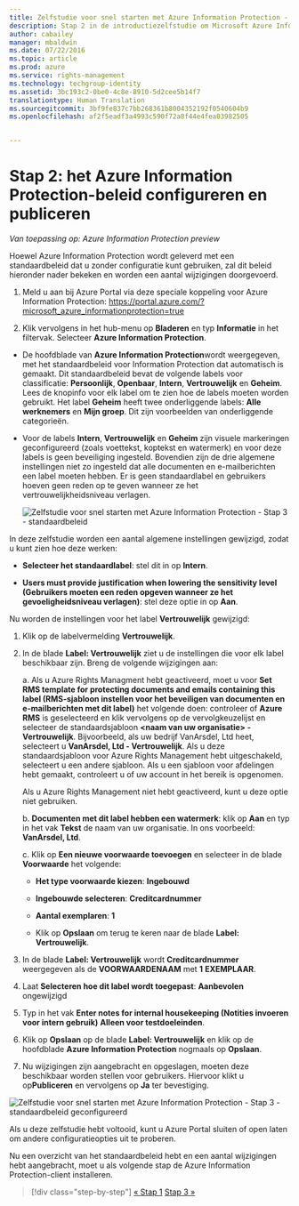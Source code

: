 ```yaml
---
title: Zelfstudie voor snel starten met Azure Information Protection - Stap 2 | Azure Rights Management
description: Stap 2 in de introductiezelfstudie om Microsoft Azure Information Protection snel uit te proberen voor uw organisatie, met slechts vier stappen die minder dan vijftien minuten duren.
author: cabailey
manager: mbaldwin
ms.date: 07/22/2016
ms.topic: article
ms.prod: azure
ms.service: rights-management
ms.technology: techgroup-identity
ms.assetid: 3bc193c2-0be0-4c8e-8910-5d2cee5b14f7
translationtype: Human Translation
ms.sourcegitcommit: 3bf9fe837c7bb268361b8004352192f0540604b9
ms.openlocfilehash: af2f5eadf3a4993c590f72a8f44e4fea03982505


---
```


# Stap 2: het Azure Information Protection-beleid configureren en publiceren

*Van toepassing op: Azure Information Protection preview*

Hoewel Azure Information Protection wordt geleverd met een standaardbeleid dat u zonder configuratie kunt gebruiken, zal dit beleid hieronder nader bekeken en worden een aantal wijzigingen doorgevoerd.

1. Meld u aan bij Azure Portal via deze speciale koppeling voor Azure Information Protection: https://portal.azure.com/?microsoft_azure_informationprotection=true
 
2. Klik vervolgens in het hub-menu op **Bladeren** en typ **Informatie** in het filtervak. Selecteer **Azure Information Protection**.

- De hoofdblade van **Azure Information Protection**wordt weergegeven, met het standaardbeleid voor Information Protection dat automatisch is gemaakt. Dit standaardbeleid bevat de volgende labels voor classificatie: **Persoonlijk**, **Openbaar**, **Intern**, **Vertrouwelijk** en **Geheim**. Lees de knopinfo voor elk label om te zien hoe de labels moeten worden gebruikt. Het label **Geheim** heeft twee onderliggende labels: **Alle werknemers** en **Mijn groep**. Dit zijn voorbeelden van onderliggende categorieën.

- Voor de labels **Intern**, **Vertrouwelijk** en **Geheim** zijn visuele markeringen geconfigureerd (zoals voettekst, koptekst en watermerk) en voor deze labels is geen beveiliging ingesteld. Bovendien zijn de drie algemene instellingen niet zo ingesteld dat alle documenten en e-mailberichten een label moeten hebben. Er is geen standaardlabel en gebruikers hoeven geen reden op te geven wanneer ze het vertrouwelijkheidsniveau verlagen.

    ![Zelfstudie voor snel starten met Azure Information Protection - Stap 3 - standaardbeleid](../media/info-protect-policy.png)

In deze zelfstudie worden een aantal algemene instellingen gewijzigd, zodat u kunt zien hoe deze werken:

-  **Selecteer het standaardlabel**: stel dit in op **Intern**.

- **Users must provide justification when lowering the sensitivity level (Gebruikers moeten een reden opgeven wanneer ze het gevoeligheidsniveau verlagen)**: stel deze optie in op **Aan**.

Nu worden de instellingen voor het label **Vertrouwelijk** gewijzigd:

1. Klik op de labelvermelding **Vertrouwelijk**.

2. In de blade **Label: Vertrouwelijk** ziet u de instellingen die voor elk label beschikbaar zijn. Breng de volgende wijzigingen aan:

    a. Als u Azure Rights Managment hebt geactiveerd, moet u voor **Set RMS template for protecting documents and emails containing this label (RMS-sjabloon instellen voor het beveiligen van documenten en e-mailberichten met dit label)** het volgende doen: controleer of **Azure RMS** is geselecteerd en klik vervolgens op de vervolgkeuzelijst en selecteer de standaardsjabloon **\<naam van uw organisatie> - Vertrouwelijk**. Bijvoorbeeld, als uw bedrijf VanArsdel, Ltd heet, selecteert u **VanArsdel, Ltd - Vertrouwelijk**. Als u deze standaardsjabloon voor Azure Rights Management hebt uitgeschakeld, selecteert u een andere sjabloon. Als u een sjabloon voor afdelingen hebt gemaakt, controleert u of uw account in het bereik is opgenomen.

    Als u Azure Rights Management niet hebt geactiveerd, kunt u deze optie niet gebruiken.

    b. **Documenten met dit label hebben een watermerk**: klik op **Aan** en typ in het vak **Tekst** de naam van uw organisatie. In ons voorbeeld: **VanArsdel, Ltd**. 

    c. Klik op **Een nieuwe voorwaarde toevoegen** en selecteer in de blade **Voorwaarde** het volgende:

    - **Het type voorwaarde kiezen**: **Ingebouwd**

    - **Ingebouwde selecteren**: **Creditcardnummer**

    - **Aantal exemplaren**: **1**

    - Klik op **Opslaan** om terug te keren naar de blade **Label: Vertrouwelijk**.

3. In de blade **Label: Vertrouwelijk** wordt **Creditcardnummer** weergegeven als de **VOORWAARDENAAM** met **1** **EXEMPLAAR**.

4. Laat **Selecteren hoe dit label wordt toegepast**: **Aanbevolen** ongewijzigd

5. Typ in het vak **Enter notes for internal housekeeping (Notities invoeren voor intern gebruik)** **Alleen voor testdoeleinden**.

6. Klik op **Opslaan** op de blade **Label: Vertrouwelijk** en klik op de hoofdblade **Azure Information Protection** nogmaals op **Opslaan**.

7. Nu wijzigingen zijn aangebracht en opgeslagen, moeten deze beschikbaar worden stellen voor gebruikers. Hiervoor klikt u op**Publiceren** en vervolgens op **Ja** ter bevestiging.

![Zelfstudie voor snel starten met Azure Information Protection - Stap 3 - standaardbeleid geconfigureerd](../media/info-protect-policy-configured.png)

Als u deze zelfstudie hebt voltooid, kunt u Azure Portal sluiten of open laten om andere configuratieopties uit te proberen.

Nu een overzicht van het standaardbeleid hebt en een aantal wijzigingen hebt aangebracht, moet u als volgende stap de Azure Information Protection-client installeren.


>[!div class="step-by-step"]
[&#171; Stap 1](infoprotect-tutorial-step1.md)
[Stap 3 &#187;](infoprotect-tutorial-step3.md)


<!--HONumber=Jul16_HO4-->


